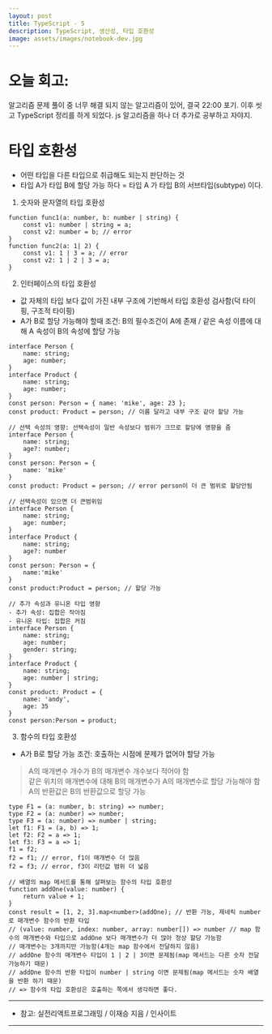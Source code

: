 ```yaml
---
layout: post
title: TypeScript - 5
description: TypeScript, 생산성, 타입 호환성
image: assets/images/notebook-dev.jpg
---
```


# 오늘 회고:   
 알고리즘 문제 풀이 중 너무 해결 되지 않는 알고리즘이 있어, 결국 22:00 포기.
 이후 씻고 TypeScript 정리를 하게 되었다.
 js 알고리즘을 하나 더 추가로 공부하고 자야지.


# 타입 호환성   
- 어떤 타입을 다른 타입으로 취급해도 되는지 판단하는 것
- 타입 A가 타입 B에 할당 가능 하다 = 타입 A 가 타입 B의 서브타입(subtype) 이다.

1. 숫자와 문자열의 타입 호환성   

```
function func1(a: number, b: number | string) {
    const v1: number | string = a;
    const v2: number = b; // error
}
function func2(a: 1| 2) {
    const v1: 1 | 3 = a; // error
    const v2: 1 | 2 | 3 = a;
}
```

2. 인터페이스의 타입 호환성   
- 값 자체의 타입 보다 값이 가진 내부 구조에 기반해서 타입 호환성 검사함(덕 타이핑, 구조적 타이핑)
- A가 B로 할당 가능해야 할때 조건: B의 필수조건이 A에 존재 / 같은 속성 이름에 대해 A 속성이 B의 속성에 할당 가능

```
interface Person {
    name: string;
    age: number;
}
interface Product {
    name: string;
    age: number;
}
const person: Person = { name: 'mike', age: 23 };
const product: Product = person; // 이름 달라고 내부 구조 같아 할당 가능

// 선택 속성의 영향: 선택속성이 일반 속성보다 범위가 크므로 할당에 영향을 줌
interface Person {
    name: string;
    age?: number;
}
const person: Person = {
    name: 'mike'
}
const product: Product = person; // error person이 더 큰 범위로 할당안됨

// 선택속성이 있으면 더 큰범위임
interface Person {
    name: string;
    age: number;
}
interface Product {
    name: string;
    age?: number
}
const person: Person = {
    name:'mike'
}
const product:Product = person; // 할당 가능

// 추가 속성과 유니온 타입 영향
- 추가 속성: 집합은 작아짐
- 유니온 타입: 집합은 커짐
interface Person {
    name: string;
    age: number;
    gender: string;
}
interface Product {
    name: string;
    age: number | string;
}
const product: Product = {
    name: 'andy',
    age: 35
}
const person:Person = product;
```

3. 함수의 타입 호환성   
- A가 B로 할당 가능 조건: 호출하는 시점에 문제가 없어야 할당 가능   
> A의 매개변수 개수가 B의 매개변수 개수보다 적어야 함   
> 같은 위치의 매개변수에 대해 B의 매개변수가 A의 매개변수로 할당 가능해야 함
> A의 반환값은 B의 반환값으로 할당 가능

```
type F1 = (a: number, b: string) => number;
type F2 = (a: number) => number;
type F3 = (a: number) => number | string;
let f1: F1 = (a, b) => 1;
let f2: F2 = a => 1;
let f3: F3 = a => 1;
f1 = f2;
f2 = f1; // error, f1이 매개변수 더 많음
f2 = f3; // error, f3이 리턴값 범위 더 넓음

// 배열의 map 메서드를 통해 살펴보는 함수의 타입 호환성
function addOne(value: number) {
    return value + 1;
}
const result = [1, 2, 3].map<number>(addOne); // 반환 가능, 제네릭 number로 매개변수 함수의 반환 타입
// (value: number, index: number, array: number[]) => number // map 함수의 매개변수와 타입으로 addOne 보다 매개변수가 더 많아 정상 할당 가능함
// 매개변수는 3개까지만 가능함(4개는 map 함수에서 전달하지 않음)
// addOne 함수의 매개변수 타입이 1 | 2 | 3이면 문제됨(map 메서드는 다른 숫자 전달 가능하기 때문)
// addOne 함수의 반환 타입이 number | string 이면 문제됨(map 메서드는 숫자 배열을 반환 하기 때문)
// => 함수의 타입 호환성은 호출하는 쪽에서 생각하면 좋다.
```


---------
+ 참고: 실전리액트프로그래밍 / 이재승 지음 / 인사이트


---------